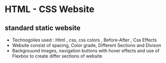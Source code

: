 # HTML - CSS Website
## standard static website
- Technogolies used : Html , css, css colors , Before-After , Css Effects
- Website consist of spacing, Color grade, Different Sections and Divison
- Backgrouund Images,  navigation buttons with hover effects and use of Flexbox to create differ sections of website

